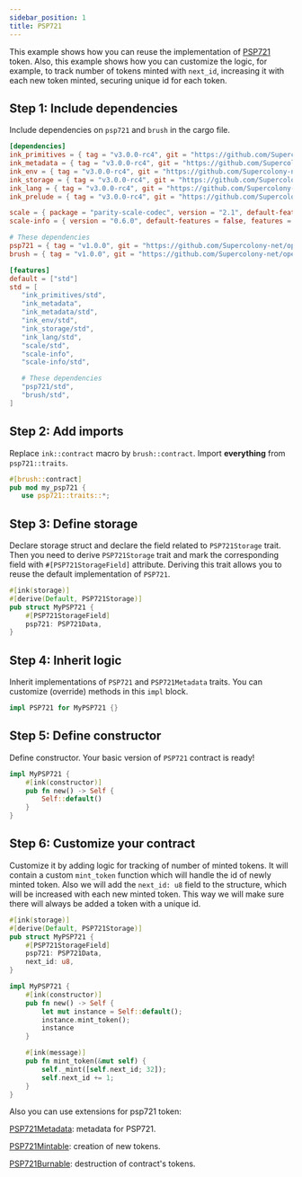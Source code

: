 ```yaml
---
sidebar_position: 1
title: PSP721
---
```


This example shows how you can reuse the implementation of
[PSP721](https://github.com/Supercolony-net/openbrush-contracts/tree/main/contracts/token/psp721) token. Also, this example shows how you can customize
the logic, for example, to track number of tokens minted with `next_id`, increasing it with each new token minted, securing unique id for each token.

## Step 1: Include dependencies

Include dependencies on `psp721` and `brush` in the cargo file.

```toml
[dependencies]
ink_primitives = { tag = "v3.0.0-rc4", git = "https://github.com/Supercolony-net/ink", default-features = false }
ink_metadata = { tag = "v3.0.0-rc4", git = "https://github.com/Supercolony-net/ink", default-features = false, features = ["derive"], optional = true }
ink_env = { tag = "v3.0.0-rc4", git = "https://github.com/Supercolony-net/ink", default-features = false }
ink_storage = { tag = "v3.0.0-rc4", git = "https://github.com/Supercolony-net/ink", default-features = false }
ink_lang = { tag = "v3.0.0-rc4", git = "https://github.com/Supercolony-net/ink", default-features = false }
ink_prelude = { tag = "v3.0.0-rc4", git = "https://github.com/Supercolony-net/ink", default-features = false }

scale = { package = "parity-scale-codec", version = "2.1", default-features = false, features = ["derive"] }
scale-info = { version = "0.6.0", default-features = false, features = ["derive"], optional = true }

# These dependencies
psp721 = { tag = "v1.0.0", git = "https://github.com/Supercolony-net/openbrush-contracts", default-features = false }
brush = { tag = "v1.0.0", git = "https://github.com/Supercolony-net/openbrush-contracts", default-features = false }

[features]
default = ["std"]
std = [
   "ink_primitives/std",
   "ink_metadata",
   "ink_metadata/std",
   "ink_env/std",
   "ink_storage/std",
   "ink_lang/std",
   "scale/std",
   "scale-info",
   "scale-info/std",

   # These dependencies   
   "psp721/std",
   "brush/std",
]
```

## Step 2: Add imports

Replace `ink::contract` macro by `brush::contract`.
Import **everything** from `psp721::traits`.

```rust
#[brush::contract]
pub mod my_psp721 {
   use psp721::traits::*;
```

## Step 3: Define storage

Declare storage struct and declare the field related to `PSP721Storage` trait. Then you need to derive `PSP721Storage` trait and mark the corresponding field
with `#[PSP721StorageField]` attribute. Deriving this trait allows you to reuse the default implementation of `PSP721`.

```rust
#[ink(storage)]
#[derive(Default, PSP721Storage)]
pub struct MyPSP721 {
    #[PSP721StorageField]
    psp721: PSP721Data,
}
```

## Step 4: Inherit logic

Inherit implementations of `PSP721` and `PSP721Metadata` traits. You can customize (override) methods in this `impl` block.

```rust
impl PSP721 for MyPSP721 {}

```

## Step 5: Define constructor

Define constructor. Your basic version of `PSP721` contract is ready!

```rust
impl MyPSP721 {
    #[ink(constructor)]
    pub fn new() -> Self {
        Self::default()
    }
}
```

## Step 6: Customize your contract

Customize it by adding logic for tracking of number of minted tokens. It will contain a custom `mint_token` function which will handle the id of newly minted token. Also we will add the `next_id: u8` field to the structure, which will be increased with each new minted token. This way we will make sure there will always be added a token with a unique id. 

```rust
#[ink(storage)]
#[derive(Default, PSP721Storage)]
pub struct MyPSP721 {
    #[PSP721StorageField]
    psp721: PSP721Data,
    next_id: u8,
}

impl MyPSP721 {
    #[ink(constructor)]
    pub fn new() -> Self {
        let mut instance = Self::default();
        instance.mint_token();
        instance
    }

    #[ink(message)]
    pub fn mint_token(&mut self) {
        self._mint([self.next_id; 32]);
        self.next_id += 1;
    }
}
```

Also you can use extensions for psp721 token:

[PSP721Metadata](/smart-contracts/PSP721/extensions/psp721metadata): metadata for PSP721.

[PSP721Mintable](/smart-contracts/PSP721/extensions/psp721mintable): creation of new tokens.

[PSP721Burnable](/smart-contracts/PSP721/extensions/psp721burnable): destruction of contract's tokens.
